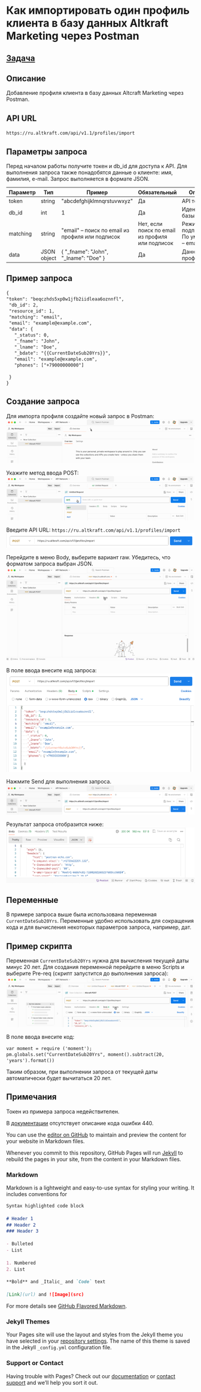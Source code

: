 # Как импортировать один профиль клиента в базу данных Altkraft Marketing через Postman

## [Задача](https://github.com/altkraft/for-applicants/blob/master/t.writer/postman/task.md)

## Описание
Добавление профиля клиента в базу данных Altcraft Marketing через Postman.

## API URL
`https://ru.altkraft.com/api/v1.1/profiles/import`

## Параметры запроса
Перед началом работы получите токен и db_id для доступа к API.
Для выполнения запроса также понадобятся данные о клиенте: имя, фамилия, e-mail.
Запрос выполняется в формате JSON.

| Параметр | Тип         | Пример                                           | Обязательный                                     | Описание                                      |
|----------|-------------|--------------------------------------------------|--------------------------------------------------|-----------------------------------------------|
| token    | string      | "abcdefghijklmnqrstuvwxyz"                       | Да                                               | API токен                                     |
| db_id    | int         | 1                                                | Да                                               | Идентификатор базы данных                     |
| matching | string      | "email" – поиск по email из профиля или подписок | Нет, если поиск по email из профиля или подписок | Режим поиска подписчика. По умолчанию – email |
| data     | JSON object | {    "_fname": "John",    "_lname": "Doe" }      | Да                                               | Данные о профиле                              |


## Пример запроса

```
{
"token": "beqczhds5xp0w1jfb2iidleaa6oznnfl",
 "db_id": 2,
 "resource_id": 1,
 "matching": "email",
 "email": "example@example.com",
 "data": {
   "_status": 0,
   "_fname": "John",
   "_lname": "Doe",
   "_bdate": "{{CurrentDateSub20Yrs}}",
   "email": "example@example.com",
   "phones": ["+79000000000"]
  
 }
}
```

## Создание запроса
Для импорта профиля создайте новый запрос в Postman:
![Image](altcraft001.gif)

Укажите метод ввода POST:
![Image](altcraft002.gif)

Введите API URL: `https://ru.altkraft.com/api/v1.1/profiles/import`
![Image](altcraft003.png)

Перейдите в меню Body, выберите вариант raw. Убедитесь, что форматом запроса выбран JSON.
![Image](altcraft004.gif)

В поле ввода внесите код запроса:
![Image](altcraft005.png)

Нажмите Send для выполнения запроса.
![Image](altcraft006.png)

Результат запроса отобразится ниже:
![Image](altcraft007.png)

## Переменные
В примере запроса выше была использована переменная `CurrentDateSub20Yrs`. Переменные удобно использовать для сокращения кода и для вычисления некоторых параметров запроса, например, дат.
## Пример скрипта
Переменная `CurrentDateSub20Yrs` нужна для вычисления текущей даты минус 20 лет. Для создания переменной перейдите в меню Scripts и выберите Pre-req (скрипт запустится до выполнения запроса):
![Image](altcraft008.gif)

В поле ввода внесите код:


```
var moment = require ('moment');
pm.globals.set("CurrentDateSub20Yrs", moment().subtract(20, 'years').format())
```

Таким образом, при выполнении запроса от текущей даты автоматически будет вычитаться 20 лет.

## Примечания
Токен из примера запроса недействителен.

В [документации](https://guides.altcraft.com/developer-guide/api-interaction#id-ВзаимодействиесAPI-Кодыответа) отсутствует описание кода ошибки 440.


You can use the [editor on GitHub](https://github.com/msrubtsova/test_task/edit/gh-pages/index.md) to maintain and preview the content for your website in Markdown files.

Whenever you commit to this repository, GitHub Pages will run [Jekyll](https://jekyllrb.com/) to rebuild the pages in your site, from the content in your Markdown files.

### Markdown

Markdown is a lightweight and easy-to-use syntax for styling your writing. It includes conventions for

```markdown
Syntax highlighted code block

# Header 1
## Header 2
### Header 3

- Bulleted
- List

1. Numbered
2. List

**Bold** and _Italic_ and `Code` text

[Link](url) and ![Image](src)
```

For more details see [GitHub Flavored Markdown](https://guides.github.com/features/mastering-markdown/).

### Jekyll Themes

Your Pages site will use the layout and styles from the Jekyll theme you have selected in your [repository settings](https://github.com/msrubtsova/test_task/settings). The name of this theme is saved in the Jekyll `_config.yml` configuration file.

### Support or Contact

Having trouble with Pages? Check out our [documentation](https://docs.github.com/categories/github-pages-basics/) or [contact support](https://support.github.com/contact) and we’ll help you sort it out.
